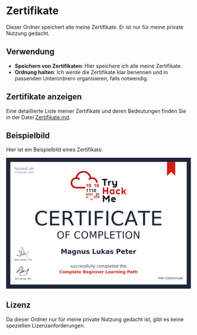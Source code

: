 # Zertifikate

Dieser Ordner speichert alle meine Zertifikate. Er ist nur für meine private Nutzung gedacht.

## Verwendung

- **Speichern von Zertifikaten**: Hier speichere ich alle meine Zertifikate.
- **Ordnung halten**: Ich werde die Zertifikate klar benennen und in passenden Unterordnern organisieren, falls notwendig.

## Zertifikate anzeigen

Eine detaillierte Liste meiner Zertifikate und deren Bedeutungen finden Sie in der Datei [Zertifikate.md](ZERTIFIKATE.md).

## Beispielbild

Hier ist ein Beispielbild eines Zertifikats:

![Beispielzertifikat](Complete-Beginner.png)

## Lizenz

Da dieser Ordner nur für meine private Nutzung gedacht ist, gibt es keine speziellen Lizenzanforderungen.
